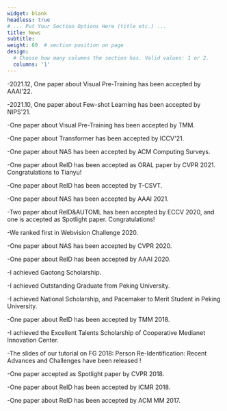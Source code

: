 ```yaml
---
widget: blank
headless: true
# ... Put Your Section Options Here (title etc.) ...
title: News
subtitle:
weight: 60  # section position on page
design:
  # Choose how many columns the section has. Valid values: 1 or 2.
  columns: '1'
---
```


-2021.12, One paper about Visual Pre-Training has been accepted by AAAI'22.

-2021.10, One paper about Few-shot Learning has been accepted by NIPS'21.

-One paper about Visual Pre-Training has been accepted by TMM.

-One paper about Transformer has been accepted by ICCV'21.

-One paper about NAS has been accepted by ACM Computing Surveys.

-One paper about ReID has been accepted as ORAL paper by CVPR 2021. Congratulations to Tianyu!

-One paper about ReID has been accepted by T-CSVT.

-One paper about NAS has been accepted by AAAI 2021.

-Two paper about ReID&AUTOML has been accepted by ECCV 2020, and one is accepted as Spotlight paper. Congratulations!

-We ranked first in Webvision Challenge 2020.

-One paper about NAS has been accepted by CVPR 2020.

-One paper about ReID has been accepted by AAAI 2020.

-I achieved Gaotong Scholarship.

-I achieved Outstanding Graduate from Peking University.

-I achieved National Scholarship, and Pacemaker to Merit Student in Peking University.

-One paper about ReID has been accepted by TMM 2018.

-I achieved the Excellent Talents Scholarship of Cooperative Medianet Innovation Center.

-The slides of our tutorial on FG 2018: Person Re-Identification: Recent Advances and Challenges have been released !

-One paper accepted as Spotlight paper by CVPR 2018.

-One paper about ReID has been accepted by ICMR 2018.

-One paper about ReID has been accepted by ACM MM 2017.

